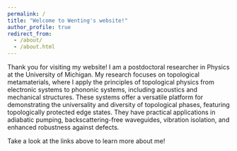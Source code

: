 ```yaml
---
permalink: /
title: "Welcome to Wenting's website!"
author_profile: true
redirect_from: 
  - /about/
  - /about.html
---
```


Thank you for visiting my website! I am a postdoctoral researcher in Physics at the University of Michigan. My research focuses on topological metamaterials, where I apply the principles of topological physics from electronic systems to phononic systems, including acoustics and mechanical structures. These systems offer a versatile platform for demonstrating the universality and diversity of topological phases, featuring topologically protected edge states. They have practical applications in adiabatic pumping, backscattering-free waveguides, vibration isolation, and enhanced robustness against defects.

Take a look at the links above to learn more about me!
